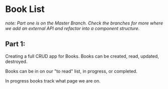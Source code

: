 # Book List

*note: Part one is on the Master Branch. Check the branches for more where we add an external API and refactor into a component structure.*  

## Part 1:

Creating a full CRUD app for Books. Books can be created, read, updated, destroyed.

Books can be in on our "to read" list, in progress, or completed. 

In progress books track what page we are on. 


